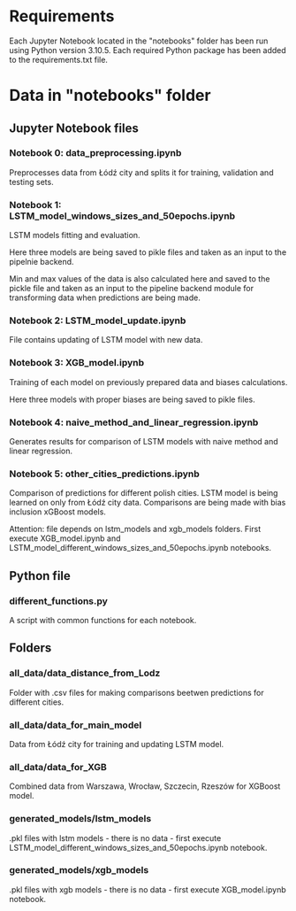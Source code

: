 # Requirements

Each Jupyter Notebook located in the "notebooks" folder has been run using Python version 3.10.5. Each required Python package has been added to the requirements.txt file.

# Data in "notebooks" folder

## Jupyter Notebook files

### Notebook 0: data_preprocessing.ipynb

Preprocesses data from Łódź city and splits it for training, validation and testing sets.

### Notebook 1: LSTM_model_windows_sizes_and_50epochs.ipynb

LSTM models fitting and evaluation.

Here three models are being saved to pikle files and taken as an input to the pipelnie backend.

Min and max values of the data is also calculated here and saved to the pickle file and taken as an input to the pipeline backend module for transforming data when predictions are being made.

### Notebook 2: LSTM_model_update.ipynb

File contains updating of LSTM model with new data.

### Notebook 3: XGB_model.ipynb

Training of each model on previously prepared data and biases calculations.

Here three models with proper biases are being saved to pikle files.

### Notebook 4: naive_method_and_linear_regression.ipynb

Generates results for comparison of LSTM models with naive method and linear regression.

### Notebook 5: other_cities_predictions.ipynb

Comparison of predictions for different polish cities. LSTM model is being learned on only from Łódź city data.
Comparisons are being made with bias inclusion xGBoost models.

Attention: file depends on lstm_models and xgb_models folders. First execute XGB_model.ipynb and LSTM_model_different_windows_sizes_and_50epochs.ipynb notebooks.

## Python file

### different_functions.py

A script with common functions for each notebook.

## Folders

### all_data/data_distance_from_Lodz

Folder with .csv files for making comparisons beetwen predictions for different cities.

### all_data/data_for_main_model

Data from Łódź city for training and updating LSTM model.

### all_data/data_for_XGB

Combined data from Warszawa, Wrocław, Szczecin, Rzeszów for XGBoost model.

### generated_models/lstm_models

.pkl files with lstm models - there is no data - first execute LSTM_model_different_windows_sizes_and_50epochs.ipynb notebook.

### generated_models/xgb_models

.pkl files with xgb models - there is no data - first execute XGB_model.ipynb notebook.
